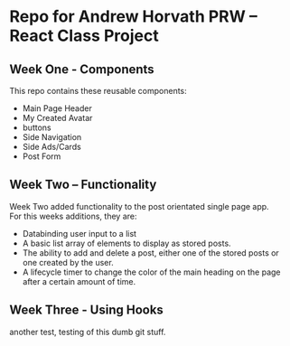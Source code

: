 # Repo for Andrew Horvath PRW – React Class Project

## Week One - Components

This repo contains these reusable components:

- Main Page Header
- My Created Avatar
- buttons
- Side Navigation
- Side Ads/Cards
- Post Form

## Week Two – Functionality

Week Two added functionality to the post orientated single page app.  
For this weeks additions, they are:

- Databinding user input to a list
- A basic list array of elements to display as stored posts.
- The ability to add and delete a post, either one of the stored posts or one created by the user.
- A lifecycle timer to change the color of the main heading on the page after a certain amount of time.

## Week Three - Using Hooks

another test, testing of this dumb git stuff.
